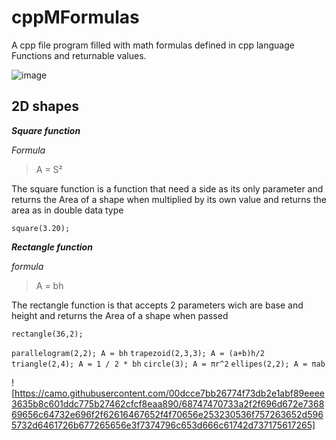 # cppMFormulas
A cpp file program filled with math formulas defined in cpp language Functions and returnable values.

![image](https://articles.outlier.org/_next/image?url=https%3A%2F%2Fimages.ctfassets.net%2Fkj4bmrik9d6o%2F3Rn6lXm78lGNHpOBTl2K4r%2F9fcf9eaaaf131575f56bd6a8ba29dbdc%2FNormal_Distribution_05.png&w=3840&q=75)

## 2D shapes
**_Square function_**

*Formula*
> A = S²

The square function is a function that need a side as its only parameter and returns the Area of a shape when multiplied by its own value and returns the area as in double data type
```
square(3.20); 
```

**_Rectangle function_**

*formula*
> A = bh

The rectangle function is that accepts 2 parameters wich are base and height and returns the Area of a shape when passed
``` 
rectangle(36,2);
```
```parallelogram(2,2); A = bh```
```trapezoid(2,3,3); A = (a+b)h/2```
```triangle(2,4); A = 1 / 2 * bh```
```circle(3); A = πr^2```
```ellipes(2,2); A = πab```


![https://camo.githubusercontent.com/00dcce7bb26774f73db2e1abf89eeee3635b8c601ddc775b27462cfcf8eaa890/68747470733a2f2f696d672e736869656c64732e696f2f62616467652f4f70656e253230536f757263652d5965732d6461726b677265656e3f7374796c653d666c61742d737175617265]
